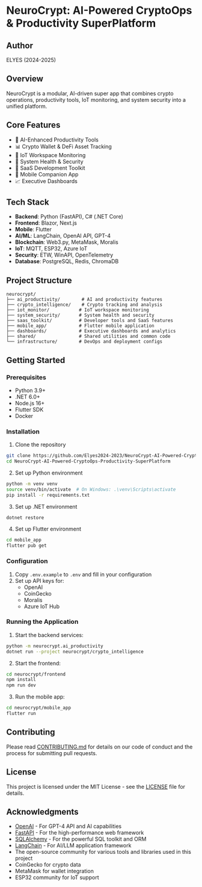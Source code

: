 # NeuroCrypt: AI-Powered CryptoOps & Productivity SuperPlatform

## Author
ELYES (2024-2025)

## Overview
NeuroCrypt is a modular, AI-driven super app that combines crypto operations, productivity tools, IoT monitoring, and system security into a unified platform.

## Core Features
- 🧠 AI-Enhanced Productivity Tools
- 📊 Crypto Wallet & DeFi Asset Tracking
- 📡 IoT Workspace Monitoring
- 🔐 System Health & Security
- 💼 SaaS Development Toolkit
- 📲 Mobile Companion App
- 📈 Executive Dashboards

## Tech Stack
- **Backend**: Python (FastAPI), C# (.NET Core)
- **Frontend**: Blazor, Next.js
- **Mobile**: Flutter
- **AI/ML**: LangChain, OpenAI API, GPT-4
- **Blockchain**: Web3.py, MetaMask, Moralis
- **IoT**: MQTT, ESP32, Azure IoT
- **Security**: ETW, WinAPI, OpenTelemetry
- **Database**: PostgreSQL, Redis, ChromaDB

## Project Structure
```
neurocrypt/
├── ai_productivity/        # AI and productivity features
├── crypto_intelligence/    # Crypto tracking and analysis
├── iot_monitor/           # IoT workspace monitoring
├── system_security/       # System health and security
├── saas_toolkit/          # Developer tools and SaaS features
├── mobile_app/            # Flutter mobile application
├── dashboards/            # Executive dashboards and analytics
├── shared/                # Shared utilities and common code
└── infrastructure/        # DevOps and deployment configs
```

## Getting Started

### Prerequisites
- Python 3.9+
- .NET 6.0+
- Node.js 16+
- Flutter SDK
- Docker

### Installation
1. Clone the repository
```bash
git clone https://github.com/Elyes2024-2023/NeuroCrypt-AI-Powered-CryptoOps-Productivity-SuperPlatform.git
cd NeuroCrypt-AI-Powered-CryptoOps-Productivity-SuperPlatform
```

2. Set up Python environment
```bash
python -m venv venv
source venv/bin/activate  # On Windows: .\venv\Scripts\activate
pip install -r requirements.txt
```

3. Set up .NET environment
```bash
dotnet restore
```

4. Set up Flutter environment
```bash
cd mobile_app
flutter pub get
```

### Configuration
1. Copy `.env.example` to `.env` and fill in your configuration
2. Set up API keys for:
   - OpenAI
   - CoinGecko
   - Moralis
   - Azure IoT Hub

### Running the Application
1. Start the backend services:
```bash
python -m neurocrypt.ai_productivity
dotnet run --project neurocrypt/crypto_intelligence
```

2. Start the frontend:
```bash
cd neurocrypt/frontend
npm install
npm run dev
```

3. Run the mobile app:
```bash
cd neurocrypt/mobile_app
flutter run
```

## Contributing
Please read [CONTRIBUTING.md](CONTRIBUTING.md) for details on our code of conduct and the process for submitting pull requests.

## License
This project is licensed under the MIT License - see the [LICENSE](LICENSE) file for details.

## Acknowledgments
* [OpenAI](https://openai.com/) - For GPT-4 API and AI capabilities
* [FastAPI](https://fastapi.tiangolo.com/) - For the high-performance web framework
* [SQLAlchemy](https://www.sqlalchemy.org/) - For the powerful SQL toolkit and ORM
* [LangChain](https://langchain.com/) - For AI/LLM application framework
* The open-source community for various tools and libraries used in this project
* CoinGecko for crypto data
* MetaMask for wallet integration
* ESP32 community for IoT support 